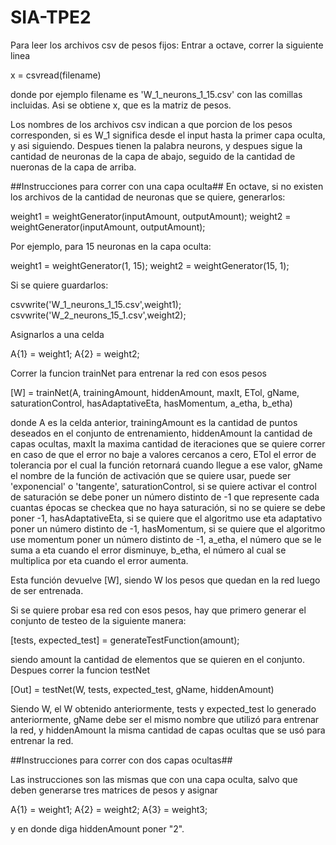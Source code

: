 # SIA-TPE2

Para leer los archivos csv de pesos fijos:
Entrar a octave, correr la siguiente linea

x = csvread(filename)

donde por ejemplo filename es 'W\_1\_neurons\_1\_15.csv'
con las comillas incluidas.
Asi se obtiene x, que es la matriz de pesos.

Los nombres de los archivos csv indican a que porcion
de los pesos corresponden, si es W\_1 significa desde
el input hasta la primer capa oculta, y asi siguiendo.
Despues tienen la palabra neurons, y despues sigue
la cantidad de neuronas de la capa de abajo, seguido
de la cantidad de nueronas de la capa de arriba.

##Instrucciones para correr con una capa oculta##
En octave, si no existen los archivos de la cantidad de neuronas que se quiere, generarlos:

weight1 = weightGenerator(inputAmount, outputAmount);
weight2 = weightGenerator(inputAmount, outputAmount);

Por ejemplo, para 15 neuronas en la capa oculta:

weight1 = weightGenerator(1, 15);
weight2 = weightGenerator(15, 1);

Si se quiere guardarlos:

csvwrite('W_1_neurons_1_15.csv',weight1);
csvwrite('W_2_neurons_15_1.csv',weight2);

Asignarlos a una celda

A{1} = weight1;
A{2} = weight2;

Correr la funcion trainNet para entrenar la red con esos pesos

[W] = trainNet(A, trainingAmount, hiddenAmount, maxIt, ETol, gName, saturationControl, hasAdaptativeEta, hasMomentum, a_etha, b_etha)

donde A es la celda anterior,
trainingAmount es la cantidad de puntos deseados en el conjunto de entrenamiento,
hiddenAmount la cantidad de capas ocultas,
maxIt la maxima cantidad de iteraciones que se quiere correr en caso de que el error no baje a valores cercanos a cero,
ETol el error de tolerancia por el cual la función retornará cuando llegue a ese valor,
gName el nombre de la función de activación que se quiere usar, puede ser 'exponencial' o 'tangente',
saturationControl, si se quiere activar el control de saturación se debe poner un número distinto de -1 que represente cada cuantas épocas se checkea que no haya saturación, si no se quiere se debe poner -1,
hasAdaptativeEta, si se quiere que el algoritmo use eta adaptativo poner un número distinto de -1,
hasMomentum, si se quiere que el algoritmo use momentum poner un número distinto de -1,
a_etha, el número que se le suma a eta cuando el error disminuye,
b_etha, el número al cual se multiplica por eta cuando el error aumenta.

Esta función devuelve [W], siendo W los pesos que quedan en la red luego de ser entrenada.

Si se quiere probar esa red con esos pesos, hay que primero generar el conjunto de testeo de la siguiente manera:

[tests, expected_test] = generateTestFunction(amount);

siendo amount la cantidad de elementos que se quieren en el conjunto.
Despues correr la funcion testNet

[Out] = testNet(W, tests, expected_test, gName, hiddenAmount)

Siendo W, el W obtenido anteriormente, tests y expected_test lo generado anteriormente, gName debe ser el mismo nombre que utilizó para entrenar la red, y hiddenAmount la misma cantidad de capas ocultas que se usó para entrenar la red.

##Instrucciones para correr con dos capas ocultas##

Las instrucciones son las mismas que con una capa oculta, salvo que deben generarse tres matrices de pesos y asignar

A{1} = weight1;
A{2} = weight2;
A{3} = weight3;

y en donde diga hiddenAmount poner "2".

